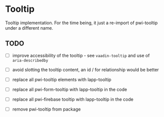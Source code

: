 # Tooltip

Tooltip implementation. For the time being, it just a re-import of pwi-tooltip under a different name.

## TODO

- [ ] improve accessibility of the tooltip - see `vaadin-tooltip` and use of `aria-describedby`
- [ ] avoid slotting the tooltip content, an id / for relationship would be better
- [ ] replace all pwi-tooltip elements with lapp-tooltip
- [ ] replace all pwi-form-tooltip with lapp-tooltip in the code
- [ ] replace all pwi-firebase tooltip with lapp-tooltip in the code
- [ ] remove pwi-tooltip from package

